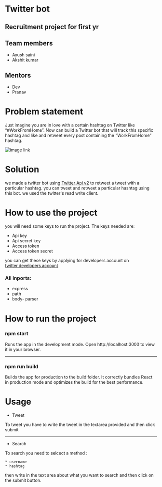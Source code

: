 # Twitter bot
**Recruitment project for first yr**
---
## Team members
* Ayush saini
* Akshit kumar

## Mentors
* Dev 
* Pranav 

# Problem statement
Just imagine you are in love with a certain hashtag on Twitter like “#WorkFromHome”. Now can build a Twitter bot that will track this specific hashtag and like and retweet every post containing the “WorkFromHome” hashtag.

![image link](https://ichef.bbci.co.uk/news/976/cpsprodpb/9C27/production/_124057993_gettyimages-1239414349.jpg)

# Solution
we made a twitter bot using  [Twitter Api v2](https://developer.twitter.com/en/docs/api-reference-index) to retweet a tweet with a particular hashtag. you can tweet and retweet a particular hashtag using this bot. we used the twitter's read write client.


# How to use the project
you will need some keys to run the project. The keys needed are:

* Api key
* Api secret key
* Access token
* Access token secret

you can get these keys by applying for developers account on [twitter.developers account](http://developer.twitter.com/)

### All inports:
* express
* path 
* body- parser


# How to run the project

### npm start
Runs the app in the development mode.
Open http://localhost:3000 to view it in your browser.

---
### npm run build
Builds the app for production to the build folder.
It correctly bundles React in production mode and optimizes the build for the best performance.

# Usage
* Tweet

To tweet you have to write the tweet in the textarea provided and then click submit

---
* Search

To search you need  to selcect a method : 

    * username
    * hashtag
then  write in the text area about what you want to search and then click on the submit button.



